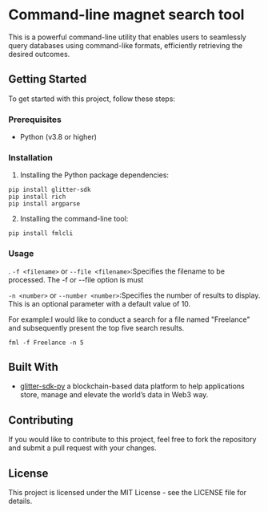 # Command-line magnet search tool

This is a powerful command-line utility that enables users to seamlessly query databases using command-like formats, efficiently retrieving the desired outcomes.

## Getting Started

To get started with this project, follow these steps:

### Prerequisites

- Python (v3.8 or higher)

### Installation

1. Installing the Python package dependencies:

``` shell
pip install glitter-sdk 
pip install rich
pip install argparse
```

2. Installing the command-line tool:

``` shell
pip install fmlcli
```

### Usage

. `-f <filename>` or `--file <filename>`:Specifies the filename to be processed. The -f or --file option is must 

`-n <number>` or `--number <number>`:Specifies the number of results to display. This is an optional parameter with a default value of 10.

For example:I would like to conduct a search for a file named "Freelance" and subsequently present the top five search results.

```shell
fml -f Freelance -n 5
```

## Built With

- [glitter-sdk-py](https://github.com/glitternetwork/glitter-sdk-py) a blockchain-based data platform to help applications store, manage and elevate the world’s data in Web3 way.

## Contributing

If you would like to contribute to this project, feel free to fork the repository and submit a pull request with your changes.

## License

This project is licensed under the MIT License - see the LICENSE file for details.

